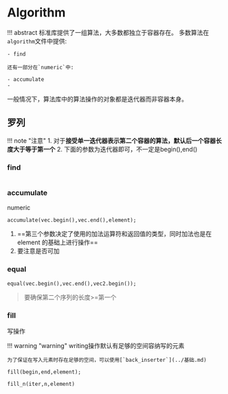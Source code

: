 # Algorithm

!!! abstract
    标准库提供了一组算法，大多数都独立于容器存在。
    多数算法在`algorithm`文件中提供:

    - find

    还有一部分在`numeric`中:

    - accumulate
    - 

一般情况下，算法库中的算法操作的对象都是迭代器而非容器本身。

## 罗列

!!! note "注意"
    1. 对于**接受单一迭代器表示第二个容器的算法，默认后一个容器长度大于等于第一个**
    2. 下面的参数为迭代器即可，不一定是begin(),end()

### find

```c++

```

### accumulate

<span class="box box-blue">numeric</span>

`accumulate(vec.begin(),vec.end(),element);`

1. ==第三个参数决定了使用的加法运算符和返回值的类型，同时加法也是在 element 的基础上进行操作==
2. 要注意是否可加

### equal

`equal(vec.begin(),vec.end(),vec2.begin());`

> 要确保第二个序列的长度>=第一个

### fill
<span class="box box-yellow">写操作</span>

!!! warning "warning"
    writing操作默认有足够的空间容纳写的元素

    为了保证在写入元素时存在足够的空间，可以使用[`back_inserter`](../基础.md)

`fill(begin,end,element);`

`fill_n(iter,n,element)`



